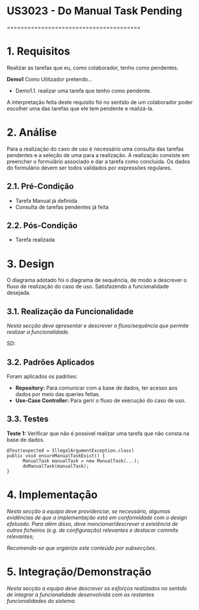 # US3023 - Do Manual Task Pending
=======================================


# 1. Requisitos

Realizar as tarefas que eu, como colaborador, tenho como pendentes.

**Demo1** Como Utilizador pretendo…

- Demo1.1. realizar uma tarefa que tenho como pendente.

A interpretação feita deste requisito foi no sentido de um colaborador poder escolher uma das tarefas 
que ele tem pendente e realizá-la.

# 2. Análise

Para a realização do caso de uso é necessário uma consulta das tarefas pendentes e a 
seleção de uma para a realização. A realização consiste em preencher o formulário 
associado e dar a tarefa como concluída. Os dados do formulário devem ser todos validados
por expressões regulares.

## 2.1. Pré-Condição
* Tarefa Manual já definida
* Consulta de tarefas pendentes já feita


## 2.2. Pós-Condição
* Tarefa realizada

# 3. Design

O diagrama adotado foi o diagrama de sequência, de modo a descrever o fluxo de realização do caso de uso.
Satisfazendo a funcionalidade desejada.

## 3.1. Realização da Funcionalidade

*Nesta secção deve apresentar e descrever o fluxo/sequência que permite realizar a funcionalidade.*

SD:

## 3.2. Padrões Aplicados

Foram aplicados os padrões:
* **Repository:** Para comunicar com a base de dados, ter acesso aos dados
  por meio das queries feitas.
* **Use-Case Controller:** Para gerir o fluxo de execução do caso de uso.

## 3.3. Testes 

**Teste 1:** Verificar que não é possível realizar uma tarefa que não consta na base de dados.

	@Test(expected = IllegalArgumentException.class)
    public void ensureManualTaskExist() {
          ManualTask manualTask = new ManualTask(...);
          doManualTask(manualTask);
	}

# 4. Implementação

*Nesta secção a equipa deve providenciar, se necessário, algumas evidências de que a implementação está em conformidade com o design efetuado. Para além disso, deve mencionar/descrever a existência de outros ficheiros (e.g. de configuração) relevantes e destacar commits relevantes;*

*Recomenda-se que organize este conteúdo por subsecções.*

# 5. Integração/Demonstração

*Nesta secção a equipa deve descrever os esforços realizados no sentido de integrar a funcionalidade desenvolvida com as restantes funcionalidades do sistema.*

